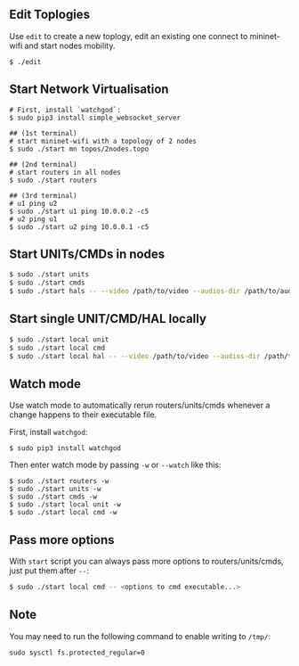 ## Edit Toplogies
Use `edit` to create a new toplogy, edit an existing one connect to mininet-wifi and start nodes mobility.
```
$ ./edit
```
## Start Network Virtualisation
```
# First, install `watchgod`:
$ sudo pip3 install simple_websocket_server
```
```
## (1st terminal)
# start mininet-wifi with a topology of 2 nodes
$ sudo ./start mn topos/2nodes.topo

## (2nd terminal) 
# start routers in all nodes
$ sudo ./start routers

## (3rd terminal) 
# u1 ping u2
$ sudo ./start u1 ping 10.0.0.2 -c5
# u2 ping u1
$ sudo ./start u2 ping 10.0.0.1 -c5
```

## Start UNITs/CMDs in nodes
```sh
$ sudo ./start units
$ sudo ./start cmds
$ sudo ./start hals -- --video /path/to/video --audios-dir /path/to/audio/dir
```

## Start single UNIT/CMD/HAL locally
```sh
$ sudo ./start local unit
$ sudo ./start local cmd
$ sudo ./start local hal -- --video /path/to/video --audios-dir /path/to/audio/dir
```

## Watch mode
Use watch mode to automatically rerun routers/units/cmds whenever a change happens to their executable file.

First, install `watchgod`:
```
$ sudo pip3 install watchgod
```

Then enter watch mode by passing `-w` or `--watch` like this:
```
$ sudo ./start routers -w
$ sudo ./start units -w
$ sudo ./start cmds -w
$ sudo ./start local unit -w
$ sudo ./start local cmd -w
```

## Pass more options
With `start` script you can always pass more options to routers/units/cmds, just put them after `--`:
```sh
$ sudo ./start local cmd -- <options to cmd executable...>
```

## Note
You may need to run the following command to enable writing to `/tmp/`:
```
sudo sysctl fs.protected_regular=0
```
